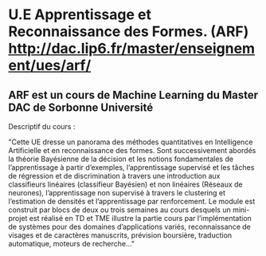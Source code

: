 # U.E Apprentissage et Reconnaissance des Formes. (ARF) http://dac.lip6.fr/master/enseignement/ues/arf/

## ARF est un cours de Machine Learning du Master DAC de Sorbonne Université 

Descriptif du cours : 

"Cette UE dresse un panorama des méthodes quantitatives en Intelligence Artificielle et en reconnaissance des formes. Sont successivement abordés la théorie Bayésienne de la décision et les notions fondamentales de l’apprentissage à partir d’exemples, l’apprentissage supervisé et les tâches de régression et de discrimination à travers une introduction aux classifieurs linéaires (classifieur Bayésien) et non linéaires (Réseaux de neurones), l’apprentissage non supervisé à travers le clustering et l’estimation de densités et l’apprentissage par renforcement. Le module est construit par blocs de deux ou trois semaines au cours desquels un mini-projet est réalisé en TD et TME illustre la partie cours par l’implémentation de systèmes pour des domaines d’applications variés, reconnaissance de visages et de caractères manuscrits, prévision boursière, traduction automatique, moteurs de recherche…"



